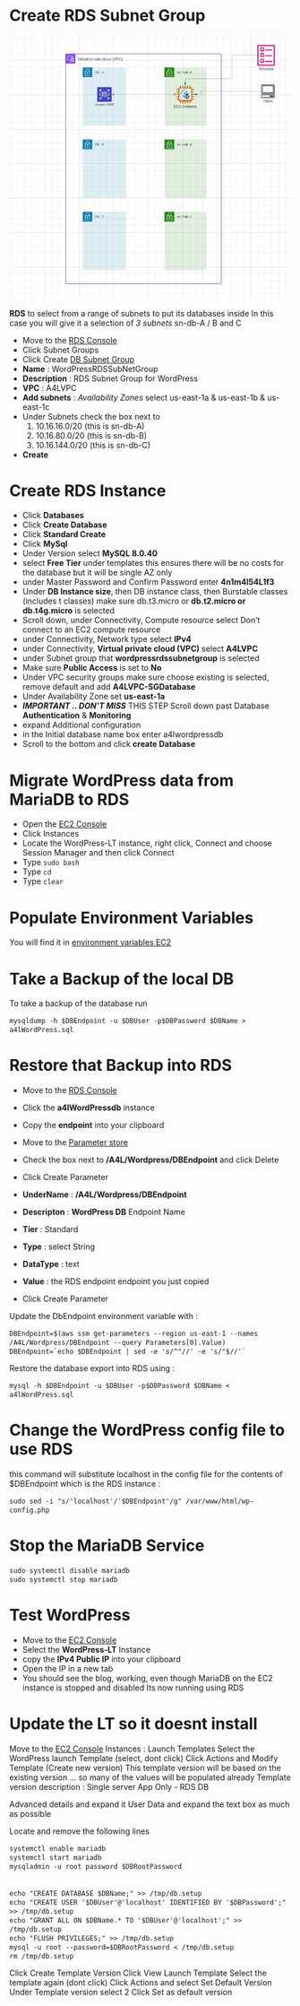 # Create RDS Subnet Group

![EC2_RDS](./assets/ec2_Rds.jpg)

**RDS** to select from a range of subnets to put its databases inside
In this case you will give it a selection of *3 subnets* sn-db-A / B and C

* Move to the [RDS Console](https://console.aws.amazon.com/rds/home?region=us-east-1#)
* Click Subnet Groups
* Click Create [DB Subnet Group](https://us-east-1.console.aws.amazon.com/rds/home?region=us-east-1#create-db-subnet-group:)
* **Name** : WordPressRDSSubNetGroup
* **Description** : RDS Subnet Group for WordPress
* **VPC** : A4LVPC
* **Add subnets** : *Availability Zones* select us-east-1a & us-east-1b & us-east-1c
* Under Subnets check the box next to
   1. 10.16.16.0/20 (this is sn-db-A)
   2. 10.16.80.0/20 (this is sn-db-B)
   3. 10.16.144.0/20 (this is sn-db-C)
* **Create**

# Create RDS Instance

* Click **Databases**
* Click **Create Database**
* Click **Standard Create**
* Click **MySql**
* Under Version select **MySQL 8.0.40**
* select **Free Tier** under templates this ensures there will be no costs for the database but it will be single AZ only
* under Master Password and Confirm Password enter **4n1m4l54L1f3**
* Under **DB Instance size**, then DB instance class, then Burstable classes (includes t classes) make sure db.t3.micro or **db.t2.micro or db.t4g.micro** is selected
* Scroll down, under Connectivity, Compute resource select Don’t connect to an EC2 compute resource
* under Connectivity, Network type select **IPv4**
* under Connectivity, **Virtual private cloud (VPC)** select **A4LVPC**
* under Subnet group that **wordpressrdssubnetgroup** is selected
* Make sure **Public Access** is set to **No**
* Under VPC security groups make sure choose existing is selected, remove default and add **A4LVPC-SGDatabase**
* Under Availability Zone set **us-east-1a**
* ***IMPORTANT .. DON'T MISS*** THIS STEP Scroll down past Database **Authentication** & **Monitoring**  
* expand Additional configuration
* in the Initial database name box enter a4lwordpressdb
* Scroll to the bottom and click **create Database**

# Migrate WordPress data from MariaDB to RDS

* Open the [EC2 Console](https://console.aws.amazon.com/ec2/v2/home?region=us-east-1#Home:)
* Click Instances
* Locate the WordPress-LT instance, right click, Connect and choose Session Manager and then click Connect
* Type ```sudo bash```
* Type ``cd``
* Type ```clear```

# Populate Environment Variables
You will find it in [environment variables EC2](./manual_env.md)

# Take a Backup of the local DB
To take a backup of the database run

```
mysqldump -h $DBEndpoint -u $DBUser -p$DBPassword $DBName > a4lWordPress.sql
```

# Restore that Backup into RDS

* Move to the [RDS Console](https://console.aws.amazon.com/rds/home?region=us-east-1#databases:)
* Click the **a4lWordPressdb** instance
* Copy the **endpoint** into your clipboard
* Move to the [Parameter store](https://console.aws.amazon.com/systems-manager/parameters?region=us-east-1)
* Check the box next to **/A4L/Wordpress/DBEndpoint** and click Delete 
* Click Create Parameter
 
* **UnderName** : **/A4L/Wordpress/DBEndpoint**
* **Descripton** : **WordPress DB** Endpoint Name
* **Tier** : Standard
* **Type** : select String
* **DataType** :  text
* **Value** : the RDS endpoint endpoint you just copied
* Click Create Parameter

Update the DbEndpoint environment variable with :

```
DBEndpoint=$(aws ssm get-parameters --region us-east-1 --names /A4L/Wordpress/DBEndpoint --query Parameters[0].Value)
DBEndpoint=`echo $DBEndpoint | sed -e 's/^"//' -e 's/"$//'`
```

Restore the database export into RDS using : 
```
mysql -h $DBEndpoint -u $DBUser -p$DBPassword $DBName < a4lWordPress.sql 
```
# Change the WordPress config file to use RDS 
this command will substitute localhost in the config file for the contents of $DBEndpoint which is the RDS instance :
```
sudo sed -i "s/'localhost'/'$DBEndpoint'/g" /var/www/html/wp-config.php
```

# Stop the MariaDB Service

```
sudo systemctl disable mariadb
sudo systemctl stop mariadb
```
# Test WordPress
* Move to the [EC2 Console](https://console.aws.amazon.com/ec2/v2/home?region=us-east-1#Instances:sort=desc:tag:Name)
* Select the **WordPress-LT** Instance
* copy the **IPv4 Public IP** into your clipboard
* Open the IP in a new tab
* You should see the blog, working, even though MariaDB on the EC2 instance is stopped and disabled Its now running using RDS

# Update the LT so it doesnt install
Move to the [EC2 Console](https://console.aws.amazon.com/ec2/v2/home?region=us-east-1#Home:)
Instances : Launch Templates
Select the WordPress launch Template (select, dont click) Click Actions and Modify Template (Create new version)
This template version will be based on the existing version ... so many of the values will be populated already
Template version description : Single server App Only - RDS DB

Advanced details and expand it
User Data and expand the text box as much as possible

Locate and remove the following lines 
```
systemctl enable mariadb
systemctl start mariadb
mysqladmin -u root password $DBRootPassword


echo "CREATE DATABASE $DBName;" >> /tmp/db.setup
echo "CREATE USER '$DBUser'@'localhost' IDENTIFIED BY '$DBPassword';" >> /tmp/db.setup
echo "GRANT ALL ON $DBName.* TO '$DBUser'@'localhost';" >> /tmp/db.setup
echo "FLUSH PRIVILEGES;" >> /tmp/db.setup
mysql -u root --password=$DBRootPassword < /tmp/db.setup
rm /tmp/db.setup
```
Click Create Template Version
Click View Launch Template
Select the template again (dont click) Click Actions and select Set Default Version
Under Template version select 2
Click Set as default version
